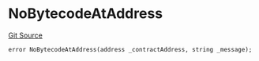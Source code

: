 # NoBytecodeAtAddress
[Git Source](https://github.com/thrackle-io/tron/blob/924e2b2b2b0ddb0088202a57363e91b424c36686/src/client/token/handler/diamond/HandlerDiamondLib.sol)


```solidity
error NoBytecodeAtAddress(address _contractAddress, string _message);
```

